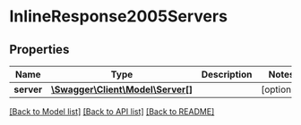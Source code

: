 # InlineResponse2005Servers

## Properties
Name | Type | Description | Notes
------------ | ------------- | ------------- | -------------
**server** | [**\Swagger\Client\Model\Server[]**](Server.md) |  | [optional] 

[[Back to Model list]](../README.md#documentation-for-models) [[Back to API list]](../README.md#documentation-for-api-endpoints) [[Back to README]](../README.md)


